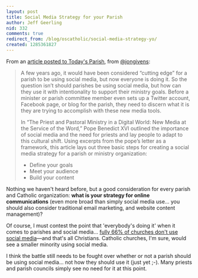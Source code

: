 ```yaml
---
layout: post
title: Social Media Strategy for your Parish
author: Jeff Geerling
nid: 332
comments: true
redirect_from: /blog/oscatholic/social-media-strategy-yo/
created: 1285361827
---
```

<p>From an <a href="http://www.todaysparish.com/Parish-social-media">article posted to Today&#39;s Parish</a>, from <a href="http://twitter.com/jongivens">@jongivens</a>:</p>
<blockquote>
<p>A few years ago, it would have been considered &ldquo;cutting edge&rdquo; for a parish to be using social media, but now everyone is doing it. So the question isn&rsquo;t should parishes be using social media, but how can they use it with intentionality to support their ministry goals. Before a minister or parish committee member even sets up a Twitter account, Facebook page, or blog for the parish, they need to discern what it is they are trying to accomplish with these new media tools.</p>
<p>In &ldquo;The Priest and Pastoral Ministry in a Digital World: New Media at the Service of the Word,&rdquo; Pope Benedict XVI outlined the importance of social media and the need for priests and lay people to adapt to this cultural shift. Using excerpts from the pope&rsquo;s letter as a framework, this article lays out three basic steps for creating a social media strategy for a parish or ministry organization:</p>
<ul>
<li>Define your goals</li>
<li>Meet your audience</li>
<li>Build your content</li>
</ul>
</blockquote>
<p>Nothing we haven&#39;t heard before, but a good consideration for every parish and Catholic organization: <strong>what is your strategy for online communications</strong> (even more broad than simply social media use... you should also consider traditional email marketing, and website content management)?</p>
<p>Of course, I must contest the point that &#39;everybody&#39;s doing it&#39; when it comes to parishes and social media... <a href="http://www.opensourcecatholic.com/blog/oscatholic/study-shows-23-churches">fully 66% of churches don&#39;t use social media</a>&mdash;and that&#39;s all Christians. Catholic churches, I&#39;m sure, would see a smaller minority using social media.</p>
<p>I think the battle still needs to be fought over whether or not a parish should be using social media... not how they should use it (just yet ;-). Many priests and parish councils simply see no need for it at this point.</p>
